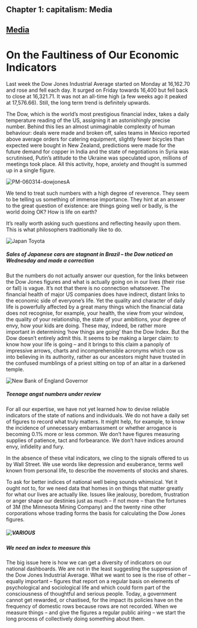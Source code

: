 
## Chapter 1: capitalism: Media

## [Media](../category/capitalism/media/index.html)

# On the Faultiness of Our Economic Indicators

Last week the Dow Jones Industrial Average started on Monday at 16,162.70 and rose and fell each day. It surged on Friday towards 16,400 but fell back to close at 16,321.71. It was not an all-time high (a few weeks ago it peaked at 17,576.66). Still, the long term trend is definitely upwards.

<span class="s1">The Dow, which is the world’s most prestigious financial index, takes a daily temperature reading of the US, assigning it an astonishingly precise number. Behind this lies an almost unimaginable complexity of human behaviour: deals were made and broken off, sales teams in Mexico reported above average orders for catering equipment, slightly fewer bicycles than expected were bought in New Zealand, predictions were made for the future demand for copper in India and the state of negotiations in Syria was scrutinised, Putin’s attitude to the Ukraine was speculated upon, millions of meetings took place. All this activity, hope, anxiety and thought is summed up in a single figure.</span>

![PM-060314-dowjonesA](http://i1.wp.com/www.thebookoflife.org/wp-content/uploads/2014/09/PM-060314-dowjonesA.jpg)

<span class="s1">We tend to treat such numbers with a high degree of reverence. They seem to be telling us something of immense importance. They hint at an answer to the great question of existence: are things going well or badly, is the world doing OK? How is life on earth?</span>

<span class="s1">It’s really worth asking such questions and reflecting heavily upon them. This is what philosophers traditionally like to do.</span>

![Japan Toyota](http://i0.wp.com/www.thebookoflife.org/wp-content/uploads/2014/09/PM-060314-dowjonesB.jpg)

##### Sales of Japanese cars are stagnant in Brazil – the Dow noticed on Wednesday and made a correction

<span class="s1">But the numbers do not actually answer our question, for the links between the Dow Jones figures and what is actually going on in our lives (their rise or fall) is vague. It’s not that there is no connection whatsoever. The financial health of major US companies does have indirect, distant links to the economic side of everyone’s life. Yet the quality and character of daily life is powerfully affected by a great many things which the financial data does not recognise, for example, your health, the view from your window, the quality of your relationship, the state of your ambitions, your degree of envy, how your kids are doing. These may, indeed, be rather more important in determining ‘how things are going’ than the Dow Index. But the Dow doesn’t entirely admit this. It seems to be making a larger claim: to know how your life is going – and it brings to this claim a panoply of impressive arrows, charts and incomprehensible acronyms which cow us into believing in its authority, rather as our ancestors might have trusted in the confused mumblings of a priest sitting on top of an altar in a darkened temple.</span>

![New Bank of England Governor](http://i1.wp.com/www.thebookoflife.org/wp-content/uploads/2014/09/PM-060314-dowjonesC.jpg)

##### Teenage angst numbers under review

<span class="s1">For all our expertise, we have not yet learned how to devise reliable indicators of the state of nations and individuals. We do not have a daily set of figures to record what truly matters. It might help, for example, to know the incidence of unnecessary embarrassment or whether arrogance is becoming 0.1% more or less common. We don’t have figures measuring supplies of patience, tact and forbearance. We don’t have indices around envy, infidelity and fury.</span>

<span class="s1">In the absence of these vital indicators, we cling to the signals offered to us by Wall Street. We use words like depression and exuberance, terms well known from personal life, to describe the movements of stocks and shares.</span>

<span class="s1">To ask for better indices of national well being sounds whimsical. Yet it ought not to, for we need data that homes in on things that matter greatly for what our lives are actually like. Issues like jealousy, boredom, frustration or anger shape our destinies just as much – if not more – than the fortunes of 3M (the Minnesota Mining Company) and the twenty nine other corporations whose trading forms the basis for calculating the Dow Jones figures.</span>

##### ![VARIOUS](http://i2.wp.com/www.thebookoflife.org/wp-content/uploads/2014/09/PM-060314-dowjonesD.jpg)

##### <span class="s1">We need an index to measure this</span>

<span class="s1">The big issue here is how we can get a diversity of indicators on our national dashboards. We are not in the least suggesting the suppression of the Dow Jones Industrial Average. What we want to see is the rise of other – equally important – figures that report on a regular basis on elements of psychological and sociological life and which could form part of the consciousness of thoughtful and serious people. Today, a government cannot get rewarded, or chastised, for the impact its policies have on the frequency of domestic rows because rows are not recorded. When we measure things – and give the figures a regular public airing – we start the long process of collectively doing something about them.</span>